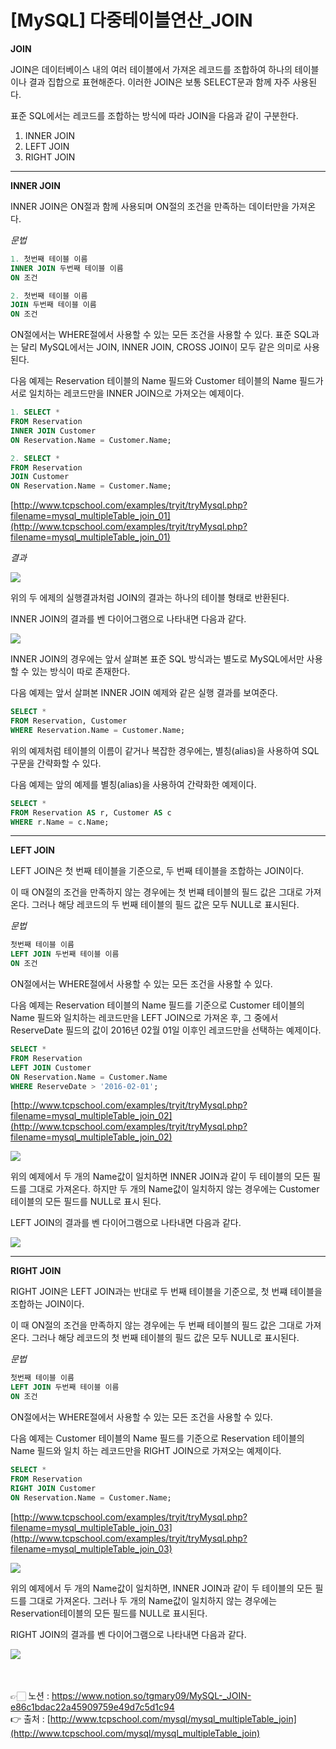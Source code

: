 # [**MySQL] 다중테이블연산_JOIN**

**JOIN**

JOIN은 데이터베이스 내의 여러 테이블에서 가져온 레코드를 조합하여 
하나의 테이블이나 결과 집합으로 표현해준다.
이러한 JOIN은 보통 SELECT문과 함께 자주 사용된다.

표준 SQL에서는 레코드를 조합하는 방식에 따라 JOIN을 다음과 같이 구분한다.

1. INNER JOIN
2. LEFT JOIN
3. RIGHT JOIN

---

**INNER JOIN**

INNER JOIN은 ON절과 함께 사용되며 ON절의 조건을 만족하는 데이터만을 가져온다.

*문법*

```sql
1. 첫번째 테이블 이름
INNER JOIN 두번째 테이블 이름
ON 조건

2. 첫번째 테이블 이름
JOIN 두번째 테이블 이름
ON 조건
```

ON절에서는 WHERE절에서 사용할 수 있는 모든 조건을 사용할 수 있다.
표준 SQL과는 달리 MySQL에서는 JOIN, INNER JOIN, CROSS JOIN이 모두 같은 의미로 사용된다.

다음 예제는 Reservation 테이블의 Name 필드와 Customer 테이블의 Name 필드가 서로 일치하는 
레코드만을 INNER JOIN으로 가져오는 예제이다.

```sql
1. SELECT *
FROM Reservation
INNER JOIN Customer
ON Reservation.Name = Customer.Name;

2. SELECT *
FROM Reservation
JOIN Customer
ON Reservation.Name = Customer.Name;
```

[http://www.tcpschool.com/examples/tryit/tryMysql.php?filename=mysql_multipleTable_join_01](http://www.tcpschool.com/examples/tryit/tryMysql.php?filename=mysql_multipleTable_join_01)

*결과*

<img src="https://s3.us-west-2.amazonaws.com/secure.notion-static.com/ad7ca996-193d-49ac-af84-f94fd4be929d/Untitled.png?X-Amz-Algorithm=AWS4-HMAC-SHA256&X-Amz-Content-Sha256=UNSIGNED-PAYLOAD&X-Amz-Credential=AKIAT73L2G45EIPT3X45%2F20221210%2Fus-west-2%2Fs3%2Faws4_request&X-Amz-Date=20221210T095930Z&X-Amz-Expires=86400&X-Amz-Signature=106b6127d2c4b0a446e74bad8a15781b09489a804939a5960ea311ba71307148&X-Amz-SignedHeaders=host&response-content-disposition=filename%3D%22Untitled.png%22&x-id=GetObject">

위의 두 에제의 실행결과처럼 JOIN의 결과는 하나의 테이블 형태로 반환된다.

INNER JOIN의 결과를 벤 다이어그램으로 나타내면 다음과 같다.

<img src="https://s3.us-west-2.amazonaws.com/secure.notion-static.com/c9a68d6c-4525-435a-b021-add189e2ce35/Untitled.png?X-Amz-Algorithm=AWS4-HMAC-SHA256&X-Amz-Content-Sha256=UNSIGNED-PAYLOAD&X-Amz-Credential=AKIAT73L2G45EIPT3X45%2F20221210%2Fus-west-2%2Fs3%2Faws4_request&X-Amz-Date=20221210T095913Z&X-Amz-Expires=86400&X-Amz-Signature=2cdc56324b70727d360904b12d5f2792c0023932f9b3fd70d8bd0cd5cfcf1b7c&X-Amz-SignedHeaders=host&response-content-disposition=filename%3D%22Untitled.png%22&x-id=GetObject">

INNER JOIN의 경우에는 앞서 살펴본 표준 SQL 방식과는 별도로 MySQL에서만 사용할 수 있는 
방식이 따로 존재한다. 

다음 예제는 앞서 살펴본 INNER JOIN 예제와 같은 실행 결과를 보여준다.

```sql
SELECT *
FROM Reservation, Customer
WHERE Reservation.Name = Customer.Name;
```

위의 예제처럼 테이블의 이름이 같거나 복잡한 경우에는, 별칭(alias)을 사용하여 SQL구문을 
간략화할 수 있다.

다음 예제는 앞의 예제를 별칭(alias)을 사용하여 간략화한 예제이다.

```sql
SELECT *
FROM Reservation AS r, Customer AS c
WHERE r.Name = c.Name;
```

---

**LEFT JOIN**

LEFT JOIN은 첫 번째 테이블을 기준으로, 두 번째 테이블을 조합하는 JOIN이다.

이 때 ON절의 조건을 만족하지 않는 경우에는 첫 번쨰 테이블의 필드 값은 그대로 가져온다. 
그러나 해당 레코드의 두 번째 테이블의 필드 값은 모두 NULL로 표시된다.

*문법*

```sql
첫번째 테이블 이름
LEFT JOIN 두번째 테이블 이름
ON 조건
```

ON절에서는 WHERE절에서 사용할 수 있는 모든 조건을 사용할 수 있다.

다음 예제는 Reservation 테이블의 Name 필드를 기준으로 Customer 테이블의 Name 필드와 
일치하는 레코드만을 LEFT JOIN으로 가져온 후, 그 중에서 ReserveDate 필드의 값이 
2016년 02월 01일 이후인 레코드만을 선택하는 예제이다.

```sql
SELECT *
FROM Reservation
LEFT JOIN Customer
ON Reservation.Name = Customer.Name
WHERE ReserveDate > '2016-02-01';
```

[http://www.tcpschool.com/examples/tryit/tryMysql.php?filename=mysql_multipleTable_join_02](http://www.tcpschool.com/examples/tryit/tryMysql.php?filename=mysql_multipleTable_join_02)

<img src="https://s3.us-west-2.amazonaws.com/secure.notion-static.com/31e7c093-7b51-4139-8521-e73372d966a2/Untitled.png?X-Amz-Algorithm=AWS4-HMAC-SHA256&X-Amz-Content-Sha256=UNSIGNED-PAYLOAD&X-Amz-Credential=AKIAT73L2G45EIPT3X45%2F20221210%2Fus-west-2%2Fs3%2Faws4_request&X-Amz-Date=20221210T095853Z&X-Amz-Expires=86400&X-Amz-Signature=e43b02ae3daf2a6d3b24c53e535af224b308e9104b38e3c2996f3a7a55a3e534&X-Amz-SignedHeaders=host&response-content-disposition=filename%3D%22Untitled.png%22&x-id=GetObject">

위의 예제에서 두 개의 Name값이 일치하면 INNER JOIN과 같이 두 테이블의 모든 필드를 그대로 
가져온다.
하지만 두 개의 Name값이 일치하지 않는 경우에는 Customer 테이블의 모든 필드를 NULL로 표시
된다.

LEFT JOIN의 결과를 벤 다이어그램으로 나타내면 다음과 같다.

<img src="https://s3.us-west-2.amazonaws.com/secure.notion-static.com/4a3810ea-6f9c-4175-b662-1f4127fb9c31/Untitled.png?X-Amz-Algorithm=AWS4-HMAC-SHA256&X-Amz-Content-Sha256=UNSIGNED-PAYLOAD&X-Amz-Credential=AKIAT73L2G45EIPT3X45%2F20221210%2Fus-west-2%2Fs3%2Faws4_request&X-Amz-Date=20221210T095834Z&X-Amz-Expires=86400&X-Amz-Signature=8ef5bc716617ba3a29e6f24f78c093173cb5090ead0371d1b5d7cc87a10be11b&X-Amz-SignedHeaders=host&response-content-disposition=filename%3D%22Untitled.png%22&x-id=GetObject">

---

**RIGHT JOIN**

RIGHT JOIN은 LEFT JOIN과는 반대로 두 번째 테이블을 기준으로, 첫 번쨰 테이블을 조합하는 
JOIN이다.

이 때 ON절의 조건을 만족하지 않는 경우에는 두 번째 테이블의 필드 값은 그대로 가져온다.
그러나 해당 레코드의 첫 번째 테이블의 필드 값은 모두 NULL로 표시된다.

*문법*

```sql
첫번째 테이블 이름
LEFT JOIN 두번째 테이블 이름
ON 조건
```

ON절에서는 WHERE절에서 사용할 수 있는 모든 조건을 사용할 수 있다.

다음 예제는 Customer 테이블의 Name 필드를 기준으로 Reservation 테이블의 Name 필드와 일치
하는 레코드만을 RIGHT JOIN으로 가져오는 예제이다.

```sql
SELECT *
FROM Reservation
RIGHT JOIN Customer
ON Reservation.Name = Customer.Name;
```

[http://www.tcpschool.com/examples/tryit/tryMysql.php?filename=mysql_multipleTable_join_03](http://www.tcpschool.com/examples/tryit/tryMysql.php?filename=mysql_multipleTable_join_03)

<img src="https://s3.us-west-2.amazonaws.com/secure.notion-static.com/34789132-b559-4bc4-af7d-3d465308c8b7/Untitled.png?X-Amz-Algorithm=AWS4-HMAC-SHA256&X-Amz-Content-Sha256=UNSIGNED-PAYLOAD&X-Amz-Credential=AKIAT73L2G45EIPT3X45%2F20221210%2Fus-west-2%2Fs3%2Faws4_request&X-Amz-Date=20221210T095817Z&X-Amz-Expires=86400&X-Amz-Signature=72756d8611440dd1f4f5fab1cf7c985f78c854b4f3483b13d95ab946b1021647&X-Amz-SignedHeaders=host&response-content-disposition=filename%3D%22Untitled.png%22&x-id=GetObject">

위의 예제에서 두 개의 Name값이 일치하면, INNER JOIN과 같이 두 테이블의 모든 필드를 그대로 
가져온다.
그러나 두 개의 Name값이 일치하지 않는 경우에는 Reservation테이블의 모든 필드를 
NULL로 표시된다.

RIGHT JOIN의 결과를 벤 다이어그램으로 나타내면 다음과 같다.

<img src="https://s3.us-west-2.amazonaws.com/secure.notion-static.com/9c602710-2eaf-4707-af71-9712017c17b1/Untitled.png?X-Amz-Algorithm=AWS4-HMAC-SHA256&X-Amz-Content-Sha256=UNSIGNED-PAYLOAD&X-Amz-Credential=AKIAT73L2G45EIPT3X45%2F20221210%2Fus-west-2%2Fs3%2Faws4_request&X-Amz-Date=20221210T095802Z&X-Amz-Expires=86400&X-Amz-Signature=1dd7bca1c1e584846a12b44c009c04ac9ddaf5cc425a2b052c868b668cbc7b50&X-Amz-SignedHeaders=host&response-content-disposition=filename%3D%22Untitled.png%22&x-id=GetObject">

<br><br>
👉🏻 노션 : https://www.notion.so/tgmary09/MySQL-_JOIN-e86c1bdac22a45909759e49d7c5d1c94
<br>
👉 출처 : [http://www.tcpschool.com/mysql/mysql_multipleTable_join](http://www.tcpschool.com/mysql/mysql_multipleTable_join)
